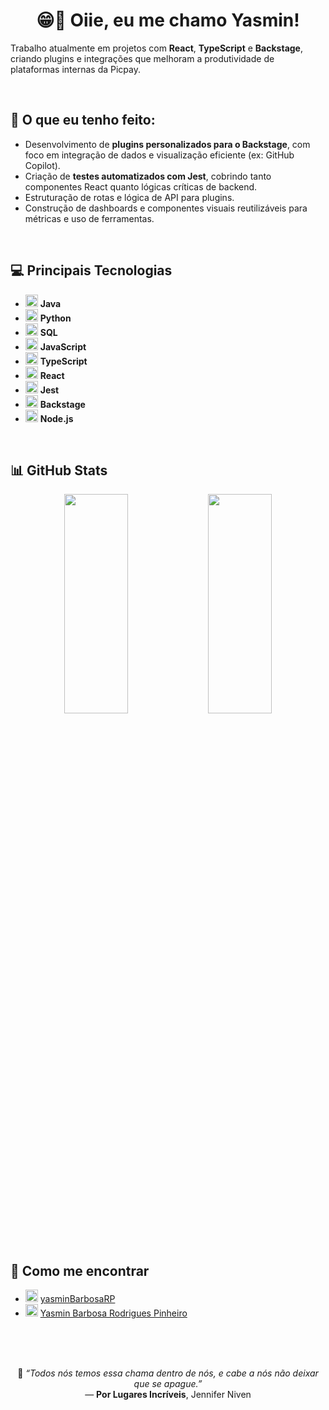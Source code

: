<h1 align="center">😁👋 Oiie, eu me chamo Yasmin!</h1>

Trabalho atualmente em projetos com **React**, **TypeScript** e **Backstage**, criando plugins e integrações que melhoram a produtividade de plataformas internas da Picpay.

<br>

## 📝 O que eu tenho feito:

- Desenvolvimento de **plugins personalizados para o Backstage**, com foco em integração de dados e visualização eficiente (ex: GitHub Copilot).
- Criação de **testes automatizados com Jest**, cobrindo tanto componentes React quanto lógicas críticas de backend.
- Estruturação de rotas e lógica de API para plugins.
- Construção de dashboards e componentes visuais reutilizáveis para métricas e uso de ferramentas.

<br>

## 💻 Principais Tecnologias

- <img src="https://cdn.jsdelivr.net/gh/devicons/devicon/icons/java/java-original.svg" width="20"/> **Java**
- <img src="https://cdn.jsdelivr.net/gh/devicons/devicon/icons/python/python-original.svg" width="20"/> **Python**
- <img src="https://cdn.jsdelivr.net/gh/devicons/devicon/icons/mysql/mysql-original.svg" width="20"/> **SQL**
- <img src="https://cdn.jsdelivr.net/gh/devicons/devicon/icons/javascript/javascript-original.svg" width="20"/> **JavaScript**
- <img src="https://cdn.jsdelivr.net/gh/devicons/devicon/icons/typescript/typescript-original.svg" width="20"/> **TypeScript**
- <img src="https://cdn.jsdelivr.net/gh/devicons/devicon/icons/react/react-original.svg" width="20"/> **React**
- <img src="https://cdn.jsdelivr.net/gh/devicons/devicon/icons/jest/jest-plain.svg" width="20"/> **Jest**
- <img src="https://images.icon-icons.com/3911/PNG/512/backstage_logo_icon_247506.png" width="20"/> **Backstage**
- <img src="https://cdn.jsdelivr.net/gh/devicons/devicon/icons/nodejs/nodejs-original.svg" width="20"/> **Node.js**

<br>

## 📊 GitHub Stats

<p align="center">
  <img src="https://github-readme-stats.vercel.app/api?username=yasminBarbosaRP&show_icons=true&theme=radical&hide_border=true" width="45%" height="30%" />
  <img src="https://github-readme-stats.vercel.app/api/top-langs/?username=yasminBarbosaRP&theme=radical&hide_border=true" width="45%" height="30%" />
</p>

<br>

## 💌 Como me encontrar

- <img src="https://cdn.jsdelivr.net/gh/devicons/devicon/icons/github/github-original.svg" width="20"/> <a href="https://github.com/yasminBarbosaRP">yasminBarbosaRP</a>
- <img src="https://cdn.jsdelivr.net/gh/devicons/devicon/icons/linkedin/linkedin-original.svg" width="20"/> <a href="https://www.linkedin.com/in/yasmin-barbosa-rodrigues-pinheiro-27a341301/">Yasmin Barbosa Rodrigues Pinheiro</a>

<br><br><br>

<p align="center">💬 <em>“Todos nós temos essa chama dentro de nós, e cabe a nós não deixar que se apague.”</em><br>— <strong>Por Lugares Incríveis</strong>, Jennifer Niven</p>

<br><br>
